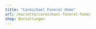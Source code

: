 ```yaml
---
title: "Carmichael Funeral Home"
url: /marietta/carmichael-funeral-home/
shop: Bestattungen
---
```

